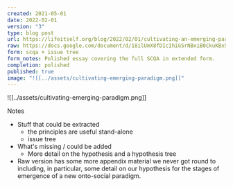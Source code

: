 ```yaml
---
created: 2021-05-01
date: 2022-02-01
version: "3"
type: blog post
url: https://lifeitself.org/blog/2022/02/01/cultivating-an-emerging-paradigm
raw: https://docs.google.com/document/d/18ilUmX8fDIcIhiGSrNBxiB0CkuKBx9TtguTu0CJgQIo/edit
form: scqa + issue tree
form_notes: Polished essay covering the full SCQA in extended form.
completion: polished
published: true
image: "![[../assets/cultivating-emerging-paradigm.png]]"
---
```

![[../assets/cultivating-emerging-paradigm.png]]

Notes

- Stuff that could be extracted
  - the principles are useful stand-alone
  - issue tree
- What's missing / could be added
  - More detail on the hypothesis and a hypothesis tree
- Raw version has some more appendix material we never got round to including, in particular, some detail on our hypothesis for the stages of emergence of a new onto-social paradigm.

